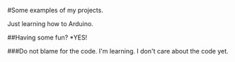 #Some examples of my projects.

Just learning how to Arduino.

##Having some fun?
*YES!

###Do not blame for the code.
I'm learning. I don't care about the code yet.
